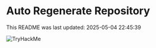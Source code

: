 # Auto Regenerate Repository

This README was last updated: 2025-05-04 22:45:39

 ![TryHackMe](https://tryhackme.com/badge/533634)